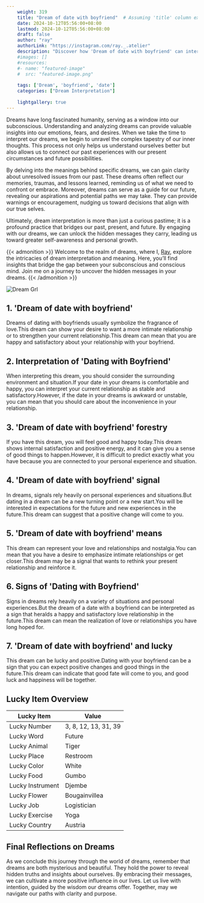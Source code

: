 ```yaml
---
    weight: 319
    title: "Dream of date with boyfriend"  # Assuming 'title' column exists
    date: 2024-10-12T05:56:00+08:00
    lastmod: 2024-10-12T05:56:00+08:00
    draft: false
    author: "ray"
    authorLink: "https://instagram.com/ray._.atelier"
    description: "Discover how 'Dream of date with boyfriend' can interpret your future and uncover its significant meanings in your life."
    #images: []
    #resources:
    #- name: "featured-image"
    #  src: "featured-image.png"
    
    tags: ['Dream', 'boyfriend', 'date']
    categories: ["Dream Interpretation"]
    
    lightgallery: true
---
```

    
Dreams have long fascinated humanity, serving as a window into our subconscious. Understanding and analyzing dreams can provide valuable insights into our emotions, fears, and desires. When we take the time to interpret our dreams, we begin to unravel the complex tapestry of our inner thoughts. This process not only helps us understand ourselves better but also allows us to connect our past experiences with our present circumstances and future possibilities.

By delving into the meanings behind specific dreams, we can gain clarity about unresolved issues from our past. These dreams often reflect our memories, traumas, and lessons learned, reminding us of what we need to confront or embrace. Moreover, dreams can serve as a guide for our future, revealing our aspirations and potential paths we may take. They can provide warnings or encouragement, nudging us toward decisions that align with our true selves.

Ultimately, dream interpretation is more than just a curious pastime; it is a profound practice that bridges our past, present, and future. By engaging with our dreams, we can unlock the hidden messages they carry, leading us toward greater self-awareness and personal growth.

{{< admonition >}}
Welcome to the realm of dreams, where I, [Ray](https://instagram.com/ray._.atelier), explore the intricacies of dream interpretation and meaning. Here, you’ll find insights that bridge the gap between your subconscious and conscious mind. Join me on a journey to uncover the hidden messages in your dreams.
{{< /admonition >}}

![Dream Grl](https://cdn.pixabay.com/photo/2017/11/02/03/35/gothic-2910057_1280.jpg "Dream Grl")

## 1. 'Dream of date with boyfriend'
Dreams of dating with boyfriends usually symbolize the fragrance of love.This dream can show your desire to want a more intimate relationship or to strengthen your current relationship.This dream can mean that you are happy and satisfactory about your relationship with your boyfriend.

## 2. Interpretation of 'Dating with Boyfriend'
When interpreting this dream, you should consider the surrounding environment and situation.If your date in your dreams is comfortable and happy, you can interpret your current relationship as stable and satisfactory.However, if the date in your dreams is awkward or unstable, you can mean that you should care about the inconvenience in your relationship.

## 3. 'Dream of date with boyfriend' forestry
If you have this dream, you will feel good and happy today.This dream shows internal satisfaction and positive energy, and it can give you a sense of good things to happen.However, it is difficult to predict exactly what you have because you are connected to your personal experience and situation.

## 4. 'Dream of date with boyfriend' signal
In dreams, signals rely heavily on personal experiences and situations.But dating in a dream can be a new turning point or a new start.You will be interested in expectations for the future and new experiences in the future.This dream can suggest that a positive change will come to you.

## 5. 'Dream of date with boyfriend' means
This dream can represent your love and relationships and nostalgia.You can mean that you have a desire to emphasize intimate relationships or get closer.This dream may be a signal that wants to rethink your present relationship and reinforce it.

## 6. Signs of 'Dating with Boyfriend'
Signs in dreams rely heavily on a variety of situations and personal experiences.But the dream of a date with a boyfriend can be interpreted as a sign that heralds a happy and satisfactory love relationship in the future.This dream can mean the realization of love or relationships you have long hoped for.

## 7. 'Dream of date with boyfriend' and lucky
This dream can be lucky and positive.Dating with your boyfriend can be a sign that you can expect positive changes and good things in the future.This dream can indicate that good fate will come to you, and good luck and happiness will be together.

## Lucky Item Overview
| Lucky Item          | Value              |
|---------------|--------------------|
| Lucky Number        | 3, 8, 12, 13, 31, 39  |
| Lucky Word          | Future |
| Lucky Animal        | Tiger |
| Lucky Place         | Restroom     |
| Lucky Color         | White     |
| Lucky Food          | Gumbo      |
| Lucky Instrument    | Djembe |
| Lucky Flower        | Bougainvillea    |
| Lucky Job           | Logistician       |
| Lucky Exercise      | Yoga  |
| Lucky Country       | Austria    |


##  Final Reflections on Dreams

As we conclude this journey through the world of dreams, remember that dreams are both mysterious and beautiful. They hold the power to reveal hidden truths and insights about ourselves. By embracing their messages, we can cultivate a more positive influence in our lives. Let us live with intention, guided by the wisdom our dreams offer. Together, may we navigate our paths with clarity and purpose.
